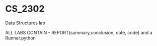 # CS_2302
Data Structures lab

ALL LABS CONTAIN - REPORT(summary,conclusion, date, code) and a Runner.python
